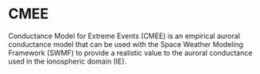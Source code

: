 # CMEE

Conductance Model for Extreme Events (CMEE) is an empirical auroral conductance model that can be used with the Space Weather Modeling Framework (SWMF) to provide a realistic value to the auroral conductance used in the ionospheric domain (IE).
